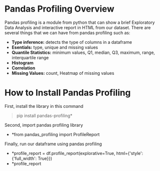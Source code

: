 # Pandas Profiling Overview
Pandas profiling is a module from python that can show a brief Exploratory Data Analysis and interactive report in HTML from our dataset. 
There are several things that we can have from pandas profiling such as:
- **Type inference:** detects the type of columns in a dataframe
- **Esentials:** type, unique and missing values
- **Quantile Statistics:** minimum values, Q1, median, Q3, maximum, range, interquartile range
- **Histogram**
- **Correlation**
- **Missing Values:** count, Heatmap of missing values

# How to Install Pandas Profiling
First, install the library in this command
> pip install pandas-profiling*

Second, import pandas profiling library
- *from pandas_profiling import ProfileReport

Finally, run our dataframe using pandas profiling
- *profile_report = df.profile_report(explorative=True, html={'style': {'full_width': True}})
- *profile_report

